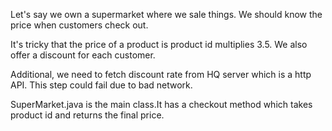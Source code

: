 Let's say we own a supermarket where we sale things. We should know the price when customers check out.

It's tricky that the price of a product is product id multiplies 3.5. We also offer a discount for each customer.

Additional, we need to fetch discount rate from HQ server which is a http API. This step could fail due to bad network.

SuperMarket.java is the main class.It has a checkout method which takes product id and returns the final price.